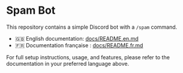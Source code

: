 
# Spam Bot

This repository contains a simple Discord bot with a `/spam` command.

- 🇬🇧 English documentation: [docs/README.en.md](docs/README.en.md)
- 🇫🇷 Documentation française : [docs/README.fr.md](docs/README.fr.md)

For full setup instructions, usage, and features, please refer to the documentation in your preferred language above.
